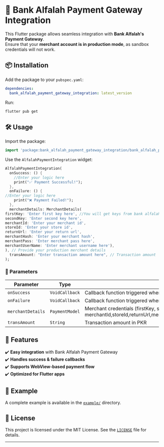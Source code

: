 
# 🚀 Bank Alfalah Payment Gateway Integration  

This Flutter package allows seamless integration with **Bank Alfalah's Payment Gateway**.  
Ensure that your **merchant account is in production mode**, as sandbox credentials will not work.  

## 📦 Installation  

Add the package to your `pubspec.yaml`:  

```yaml
dependencies:
  bank_alfalah_payment_gateway_integration: latest_version
```

Run:

```sh
flutter pub get
```

## 🛠 Usage

Import the package:

```dart
import 'package:bank_alfalah_payment_gateway_integration/bank_alfalah_payment_gateway_integration.dart';
```

Use the `AlfalahPaymentIntegration` widget:

```dart
AlfalahPaymentIntegration(
  onSuccess: () {
    //Enter your logic here
    print("✅ Payment Successful!");
  },
  onFailure: () {
//Enter your logic here
    print("❌ Payment Failed!");
  },
  merchantDetails: MerchantDetails(
firstKey: 'Enter first key here', //You will get keys from bank alfalah
secondKey: 'Enter second key here',
merchantId: 'Enter your merchant id',
storeId: 'Enter your store id',
returnUrl: 'Enter your return url',
merchantHash: 'Enter your merchant hash',
merchantPass: 'Enter merchant pass here',
merchantUserName: 'Enter merchant username here'),
), // Provide your production merchant details
  transAmount: "Enter transaction amount here", // Transaction amount
);
```

### 📌 Parameters

| Parameter          | Type           | Description                                                                                         |
|--------------------|----------------|-----------------------------------------------------------------------------------------------------|
| `onSuccess`       | `VoidCallback` | Callback function triggered when payment is successful                                              |
| `onFailure`       | `VoidCallback` | Callback function triggered when payment fails                                                      |
| `merchantDetails` | `PaymentModel` | Merchant credentials (firstKey, secondKey, merchantId,storeId,returnUrl,merchantHash,merchantPass,merchantUserName) |
| `transAmount`     | `String`       | Transaction amount in PKR                                                                           |

## 🌟 Features

✔️ **Easy integration** with Bank Alfalah Payment Gateway  
✔️ **Handles success & failure callbacks**  
✔️ **Supports WebView-based payment flow**  
✔️ **Optimized for Flutter apps**

## 📜 Example

A complete example is available in the [`example/`](example/) directory.

## 📝 License

This project is licensed under the MIT License. See the [`LICENSE`](LICENSE) file for details.

---